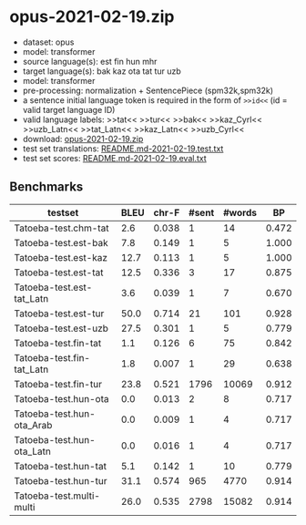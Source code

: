 # opus-2021-02-19.zip

* dataset: opus
* model: transformer
* source language(s): est fin hun mhr
* target language(s): bak kaz ota tat tur uzb
* model: transformer
* pre-processing: normalization + SentencePiece (spm32k,spm32k)
* a sentence initial language token is required in the form of `>>id<<` (id = valid target language ID)
* valid language labels: >>tat<< >>tur<< >>bak<< >>kaz_Cyrl<< >>uzb_Latn<< >>tat_Latn<< >>kaz_Latn<< >>uzb_Cyrl<<
* download: [opus-2021-02-19.zip](https://object.pouta.csc.fi/Tatoeba-MT-models/fiu-trk/opus-2021-02-19.zip)
* test set translations: [README.md-2021-02-19.test.txt](https://object.pouta.csc.fi/Tatoeba-MT-models/fiu-trk/README.md-2021-02-19.test.txt)
* test set scores: [README.md-2021-02-19.eval.txt](https://object.pouta.csc.fi/Tatoeba-MT-models/fiu-trk/README.md-2021-02-19.eval.txt)

## Benchmarks

| testset | BLEU  | chr-F | #sent | #words | BP |
|---------|-------|-------|-------|--------|----|
| Tatoeba-test.chm-tat 	| 2.6 	| 0.038 	| 1 	| 14 	| 0.472 |
| Tatoeba-test.est-bak 	| 7.8 	| 0.149 	| 1 	| 5 	| 1.000 |
| Tatoeba-test.est-kaz 	| 12.7 	| 0.113 	| 1 	| 5 	| 1.000 |
| Tatoeba-test.est-tat 	| 12.5 	| 0.336 	| 3 	| 17 	| 0.875 |
| Tatoeba-test.est-tat_Latn 	| 3.6 	| 0.039 	| 1 	| 7 	| 0.670 |
| Tatoeba-test.est-tur 	| 50.0 	| 0.714 	| 21 	| 101 	| 0.928 |
| Tatoeba-test.est-uzb 	| 27.5 	| 0.301 	| 1 	| 5 	| 0.779 |
| Tatoeba-test.fin-tat 	| 1.1 	| 0.126 	| 6 	| 75 	| 0.842 |
| Tatoeba-test.fin-tat_Latn 	| 1.8 	| 0.007 	| 1 	| 29 	| 0.638 |
| Tatoeba-test.fin-tur 	| 23.8 	| 0.521 	| 1796 	| 10069 	| 0.912 |
| Tatoeba-test.hun-ota 	| 0.0 	| 0.013 	| 2 	| 8 	| 0.717 |
| Tatoeba-test.hun-ota_Arab 	| 0.0 	| 0.009 	| 1 	| 4 	| 0.717 |
| Tatoeba-test.hun-ota_Latn 	| 0.0 	| 0.016 	| 1 	| 4 	| 0.717 |
| Tatoeba-test.hun-tat 	| 5.1 	| 0.142 	| 1 	| 10 	| 0.779 |
| Tatoeba-test.hun-tur 	| 31.1 	| 0.574 	| 965 	| 4770 	| 0.914 |
| Tatoeba-test.multi-multi 	| 26.0 	| 0.535 	| 2798 	| 15082 	| 0.914 |


